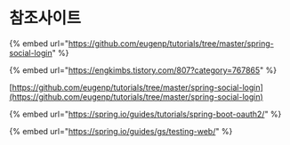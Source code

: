 # 참조사이트

{% embed url="https://github.com/eugenp/tutorials/tree/master/spring-social-login" %}



{% embed url="https://engkimbs.tistory.com/807?category=767865" %}

[https://github.com/eugenp/tutorials/tree/master/spring-social-login](https://github.com/eugenp/tutorials/tree/master/spring-social-login)

{% embed url="https://spring.io/guides/tutorials/spring-boot-oauth2/" %}

{% embed url="https://spring.io/guides/gs/testing-web/" %}



